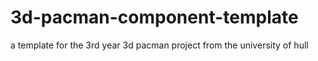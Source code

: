 # 3d-pacman-component-template
a template for the 3rd year 3d pacman project from the university of hull
